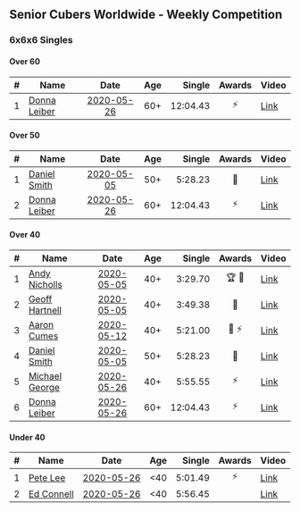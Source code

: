 ## Senior Cubers Worldwide - Weekly Competition
### 6x6x6 Singles

#### Over 60

| # | Name | Date | Age | Single | Awards | Video |
| :--: | -- | :--: | :--: | --: | :--: | -- |
| 1 | [Donna Leiber](../persons/donna_leiber.md) | [2020-05-26](results/2020-05-26.md) | 60+ | 12:04.43 | ⚡ | [Link](https://www.facebook.com/events/637852836799991/permalink/640054709913137/) |

#### Over 50

| # | Name | Date | Age | Single | Awards | Video |
| :--: | -- | :--: | :--: | --: | :--: | -- |
| 1 | [Daniel Smith](../persons/daniel_smith.md) | [2020-05-05](results/2020-05-05.md) | 50+ | 5:28.23 | 🥈 | [Link](https://www.facebook.com/events/557526585195168/permalink/562187611395732/) |
| 2 | [Donna Leiber](../persons/donna_leiber.md) | [2020-05-26](results/2020-05-26.md) | 60+ | 12:04.43 | ⚡ | [Link](https://www.facebook.com/events/637852836799991/permalink/640054709913137/) |

#### Over 40

| # | Name | Date | Age | Single | Awards | Video |
| :--: | -- | :--: | :--: | --: | :--: | -- |
| 1 | [Andy Nicholls](../persons/andy_nicholls.md) | [2020-05-05](results/2020-05-05.md) | 40+ | 3:29.70 | 🏆 🥇 | [Link](https://www.facebook.com/events/557526585195168/permalink/558595331754960/) |
| 2 | [Geoff Hartnell](../persons/geoff_hartnell.md) | [2020-05-05](results/2020-05-05.md) | 40+ | 3:49.38 | 🥉 | [Link](https://www.facebook.com/events/557526585195168/permalink/558261701788323/) |
| 3 | [Aaron Cumes](../persons/aaron_cumes.md) | [2020-05-12](results/2020-05-12.md) | 40+ | 5:21.00 | 🥉 ⚡ | [Link](https://www.facebook.com/events/276138643524223/permalink/276787300126024/) |
| 4 | [Daniel Smith](../persons/daniel_smith.md) | [2020-05-05](results/2020-05-05.md) | 50+ | 5:28.23 | 🥈 | [Link](https://www.facebook.com/events/557526585195168/permalink/562187611395732/) |
| 5 | [Michael George](../persons/michael_george.md) | [2020-05-26](results/2020-05-26.md) | 40+ | 5:55.55 | ⚡ | [Link](https://www.facebook.com/events/637852836799991/permalink/641095513142390/) |
| 6 | [Donna Leiber](../persons/donna_leiber.md) | [2020-05-26](results/2020-05-26.md) | 60+ | 12:04.43 | ⚡ | [Link](https://www.facebook.com/events/637852836799991/permalink/640054709913137/) |

#### Under 40

| # | Name | Date | Age | Single | Awards | Video |
| :--: | -- | :--: | :--: | --: | :--: | -- |
| 1 | [Pete Lee](../persons/pete_lee.md) | [2020-05-26](results/2020-05-26.md) | <40 | 5:01.49 | ⚡ | [Link](https://www.facebook.com/events/637852836799991/permalink/638586916726583/) |
| 2 | [Ed Connell](../persons/ed_connell.md) | [2020-05-26](results/2020-05-26.md) | <40 | 5:56.45 |  | [Link](https://www.facebook.com/events/637852836799991/permalink/640361549882453/) |


<!-- Global site tag (gtag.js) - Google Analytics -->
<script async src="https://www.googletagmanager.com/gtag/js?id=UA-86348435-3"></script>
<script>window.dataLayer = window.dataLayer || []; function gtag() {dataLayer.push(arguments);} gtag('js', new Date()); gtag('config', 'UA-86348435-3');</script>
